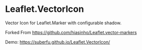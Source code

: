 # Leaflet.VectorIcon
Vector Icon for Leaflet.Marker with configurable shadow.

Forked From https://github.com/hiasinho/Leaflet.vector-markers

Demo: https://suberfu.github.io/Leaflet.VectorIcon/
